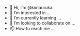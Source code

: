 - 👋 Hi, I’m @kimauruka
- 👀 I’m interested in ...
- 🌱 I’m currently learning ...
- 💞️ I’m looking to collaborate on ...
- 📫 How to reach me ...

<!---
kimauruka/kimauruka is a ✨ special ✨ repository because its `README.md` (this file) appears on your GitHub profile.
You can click the Preview link to take a look at your changes.
--->
